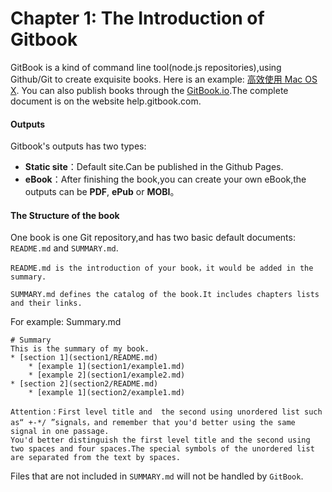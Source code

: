 # Chapter 1: The Introduction of Gitbook

GitBook is a kind of command line tool(node.js repositories),using Github/Git to create exquisite books. Here is an example: [高效使用 Mac OS X](https://www.gitbook.com/book/prettyxw/mac-os-x-tricks/details). You can also publish books through the [GitBook.io](https://www.gitbook.com).The complete document is on the website help.gitbook.com.

#### Outputs

Gitbook's outputs has two types:

* **Static site**：Default site.Can be published in the Github Pages.
* **eBook**：After finishing the book,you can create your own eBook,the outputs can be **PDF**, **ePub** or **MOBI**。

#### The Structure of the book

One book is one Git repository,and has two basic default documents: `README.md` and `SUMMARY.md`.

```
README.md is the introduction of your book，it would be added in the summary.

SUMMARY.md defines the catalog of the book.It includes chapters lists and their links.
```

For example: Summary.md

```
# Summary
This is the summary of my book.
* [section 1](section1/README.md)
	* [example 1](section1/example1.md)
    * [example 2](section1/example2.md)
* [section 2](section2/README.md)
	* [example 1](section2/example1.md)

Attention：First level title and  the second using unordered list such as“ +-*/ ”signals，and remember that you'd better using the same signal in one passage.
You'd better distinguish the first level title and the second using two spaces and four spaces.The special symbols of the unordered list are separated from the text by spaces.
```

Files that are not included in `SUMMARY.md` will not be handled by `GitBook`.
